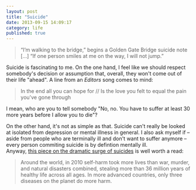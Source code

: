 ```yaml
---
layout: post
title: "Suicide"
date: 2013-09-15 14:09:17
category: life
published: true
---
```


> “I’m walking to the bridge,” begins a Golden Gate Bridge suicide note [...] “If one person smiles at me on the way, I will not jump.”

Suicide is fascinating to me. On the one hand, I feel like we should respect somebody's decision or assumption that, overall, they won't come out of their life "ahead". A line from an *Editors* song comes to mind:

> In the end all you can hope for // Is the love you felt to equal the pain you've gone through

I mean, who are you to tell somebody "No, no. You have to suffer at least 30 more years before I allow you to die"? 

On the other hand, it's not as simple as that. Suicide can't really be looked at isolated from depression or mental illness in general. I also ask myself if – aside from people who are terminally ill and don't want to suffer anymore – every person commiting suicide is by defintion mentally ill.  
Anyway, [this piece on the dramatic surge of suicides](http://www.thedailybeast.com/newsweek/2013/05/22/why-suicide-has-become-and-epidemic-and-what-we-can-do-to-help.html) is well worth a read:

> Around the world, in 2010 self-harm took more lives than war, murder, and natural disasters combined, stealing more than 36 million years of healthy life across all ages. In more advanced countries, only three diseases on the planet do more harm.